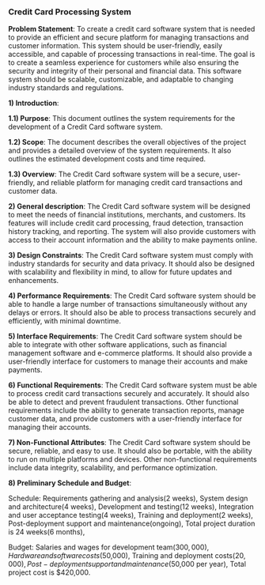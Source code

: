 ### Credit Card Processing System

**Problem Statement**: To create a credit card software system that is needed to provide an efficient and secure platform for managing transactions and customer information. This system should be user-friendly, easily accessible, and capable of processing transactions in real-time. The goal is to create a seamless experience for customers while also ensuring the security and integrity of their personal and financial data. This software system should be scalable, customizable, and adaptable to changing industry standards and regulations.

**1) Introduction**:

**1.1) Purpose**: This document outlines the system requirements for the development of a Credit Card software system.

**1.2) Scope**: The document describes the overall objectives of the project and provides a detailed overview of the system requirements. It also outlines the estimated development costs and time required.

**1.3) Overview**: The Credit Card software system will be a secure, user-friendly, and reliable platform for managing credit card transactions and customer data.

**2) General description**: The Credit Card software system will be designed to meet the needs of financial institutions, merchants, and customers. Its features will include credit card processing, fraud detection, transaction history tracking, and reporting. The system will also provide customers with access to their account information and the ability to make payments online.

**3) Design Constraints**: The Credit Card software system must comply with industry standards for security and data privacy. It should also be designed with scalability and flexibility in mind, to allow for future updates and enhancements.

**4) Performance Requirements**: The Credit Card software system should be able to handle a large number of transactions simultaneously without any delays or errors. It should also be able to process transactions securely and efficiently, with minimal downtime.

**5) Interface Requirements**: The Credit Card software system should be able to integrate with other software applications, such as financial management software and e-commerce platforms. It should also provide a user-friendly interface for customers to manage their accounts and make payments.

**6) Functional Requirements**: The Credit Card software system must be able to process credit card transactions securely and accurately. It should also be able to detect and prevent fraudulent transactions. Other functional requirements include the ability to generate transaction reports, manage customer data, and provide customers with a user-friendly interface for managing their accounts.

**7) Non-Functional Attributes**: The Credit Card software system should be secure, reliable, and easy to use. It should also be portable, with the ability to run on multiple platforms and devices. Other non-functional requirements include data integrity, scalability, and performance optimization.

**8) Preliminary Schedule and Budget**:

Schedule:
Requirements gathering and analysis(2 weeks), 
System design and architecture(4 weeks), 
Development and testing(12 weeks), 
Integration and user acceptance testing(4 weeks), 
Training and deployment(2 weeks), 
Post-deployment support and maintenance(ongoing), 
Total project duration is 24 weeks(6 months), 

Budget:
Salaries and wages for development team($300,000), 
Hardware and software costs($50,000), 
Training and deployment costs($20,000), 
Post-deployment support and maintenance($50,000 per year), 
Total project cost is $420,000.
